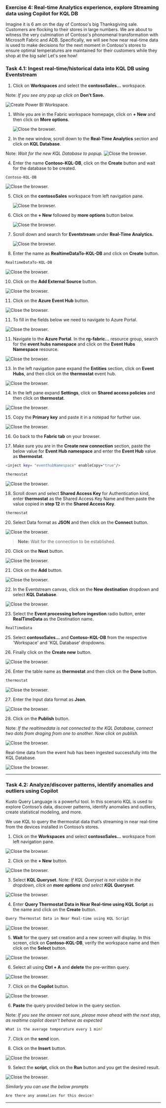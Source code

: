 
### Exercise 4: Real-time Analytics experience, explore Streaming data using Copilot for KQL DB

Imagine it is 6 am on the day of Contoso's big Thanksgiving sale. Customers are flocking to their stores in large numbers. We are about to witness the very culmination of Contoso's phonomenal transformation with Microsoft Fabric and ADB. Specifically, we will see how near real-time data is used to make decisions for the next moment in Contoso's stores to ensure optimal temperatures are maintained for their customers while they shop at the big sale! Let's see how! 

### Task 4.1: Ingest real-time/historical data into KQL DB using Eventstream

1. Click on **Workspaces** and select the **contosoSales...** workspace.

Note: *If you see any pop up click on* **Don't Save.**

![Create Power BI Workspace.](mediaNew/task-1.1-new4.png)

1. While you are in the Fabric workspace homepage, click on **+ New** and then click on **More options**.

	![Close the browser.](mediaNew/task-1.2.1.png)

2. In the new window, scroll down to the **Real-Time Analytics** section and click on **KQL Database**.

Note: *Wait for the new KQL Database to popup.*
	![Close the browser.](mediaNew/task-5.1.3.png)

4. Enter the name **Contoso-KQL-DB**, click on the **Create** button and wait for the database to be created.

```BASH
Contoso-KQL-DB
```
![Close the browser.](mediaNew/task-5.1.4.png)

5. Click on the **contosoSales** workspace from left navigation pane.

   ![Close the browser.](mediaNew/task-5.2.1new1.png)

6. Click on the **+ New** followed by **more options** button below.

   ![Close the browser.](mediaNew/task-1.2.1.png)

7. Scroll down and search for **Eventstream** under **Real-Time Analytics.**

   ![Close the browser.](mediaNew/task-5.2.1new1.0.1.png)

9. Enter the name as **RealtimeDataTo-KQL-DB** and click on **Create** button.

```BASH
RealtimeDataTo-KQL-DB
```

   ![Close the browser.](mediaNew/task-5.2.1new1.0.2.png)

10. Click on the **Add External Source** button.

   ![Close the browser.](mediaNew/task-5.2.1new1.0.3.png)

11. Click on the **Azure Event Hub** button.

   ![Close the browser.](mediaNew/task-5.2.1new1.0.4.png)

11. To fill in the fields below we need to navigate to Azure Portal.

   ![Close the browser.](mediaNew/task-5.2.1new1.0.5.png)

11. Navigate to the **Azure Portal**. In the **rg-fabric...** resource group, search for the **event hubs namespace** and click on the **Event Hubs Namespace** resource.

   ![Close the browser.](mediaNew/task-5.2.1new1.0.6.png)

13. In the left navigation pane expand the **Entities** section, click on **Event Hubs**, and then click on the **thermostat** event hub.

   ![Close the browser.](mediaNew/task-5.2.4-2.png)

14. In the left pane expand **Settings**, click on **Shared access policies** and then click on **thermostat**.

   ![Close the browser.](mediaNew/task-5.2.4-3.png)

15. Copy the **Primary key** and paste it in a notepad for further use. 

   ![Close the browser.](mediaNew/task-5.2.5.png)

16. Go back to the **Fabric tab** on your browser.

17. Make sure you are in the **Create new connection** section, paste the below value for **Event Hub namespace** and enter the **Event Hub** value as **thermostat**.

```BASH
<inject key= "eventhubNamespace" enableCopy="true"/>
```
```BASH
thermostat
```
   ![Close the browser.](mediaNew/task-5.2.5-2.png)

18. Scroll down and select **Shared Access Key** for Authentication kind, enter **thermostat** as the Shared Access Key Name and then paste the value copied in **step 12** in the **Shared Access Key**.

```BASH
thermostat
```


20. Select Data format as **JSON** and then click on the **Connect** button.

   ![Close the browser.](mediaNew/task-5.2.5-3.png)

>**Note:** Wait for the connection to be established.

20. Click on the **Next** button.

   ![Close the browser.](mediaNew/task-5.2.1new7.png)

21. Click on the **Add** button.

   ![Close the browser.](mediaNew/task-5.2.1new8.png)

22. In the Eventstream canvas, click on the **New destination** dropdown and select **KQL Database**.

   ![Close the browser.](mediaNew/task-5.2.1new9.png)

23. Select the **Event processing before ingestion** radio button, enter **RealTimeData** as the Destination name.

```BASH
RealTimeData
```

25. Select **contosoSales...** and **Contoso-KQL-DB** from the respective 'Workspace' and 'KQL Database' dropdowns.

26. Finally click on the **Create new** button.

   ![Close the browser.](mediaNew/task-5.2.12.png)

26. Enter the table name as **thermostat** and then click on the **Done** button.

```BASH
thermostat
```
   ![Close the browser.](mediaNew/task-5.2.13.png)

27. Enter the Input data format as **Json**.

   ![Close the browser.](mediaNew/task-5.2.14.png)

28. Click on the **Publish** button.

Note: *If the realtimedata is not connected to the KQL Database, connect two dots from draging from one to another. Now click on publish.*

![Close the browser.](mediaNew/realtimedata.png)

Real-time data from the event hub has been ingested successfully into the KQL Database.

   ![Close the browser.](mediaNew/task-5.2.15.png)


---

### Task 4.2: Analyze/discover patterns, identify anomalies and outliers using Copilot

Kusto Query Language is a powerful tool. In this scenario KQL is used to explore Contoso’s data, discover patterns, identify anomalies and outliers, create statistical modeling, and more.

We use KQL to query the thermostat data that’s streaming in near real-time from the devices installed in Contoso’s stores.

1. Click on the **Workspaces** and select **contosoSales...** workspace from left navigation pane.

![Close the browser.](mediaNew/task-5.3.1.png)

2. Click on the **+ New** button.
		
![Close the browser.](mediaNew/kqlnew.png)

3. Select **KQL Queryset**.
Note: *If KQL Queryset is not visble in the dropdown, click on **more options** and select **KQL Queryset**.*

![Close the browser.](mediaNew/task-5.3.2.png)

4. Enter **Query Thermostat Data in Near Real-time using KQL Script** as the name and click on the **Create** button.

```BASH
Query Thermostat Data in Near Real-time using KQL Script
```

![Close the browser.](mediaNew/task-5.3.3.png)

5. **Wait** for the query set creation and a new screen will display. In this screen, click on **Contoso-KQL-DB**, verify the workspace name and then click on the **Select** button.

![Close the browser.](mediaNew/task-5.3.4.png)

6. Select all using **Ctrl + A** and **delete** the pre-written query.

![Close the browser.](mediaNew/task-5.3.5.png)

7. Click on the **Copilot** button.

![Close the browser.](mediaNew/task-5.3.6.png)

6. **Paste** the query provided below in the query section.

Note: *If you see the answer not sure, please move ahead with the next step, as realtime copilot doesn't behave as expected*

```BASH
What is the average temperature every 1 min?
```

7. Click on the **send** icon.

8. Click on the **Insert** button.

![Close the browser.](mediaNew/task-5.3.7.png)

9. Select the **script**, click on the **Run** button and you get the desired result.

![Close the browser.](mediaNew/task-5.3.8.png)

*Similarly you can use the below prompts*

```BASH
Are there any anomalies for this device?
```

---
